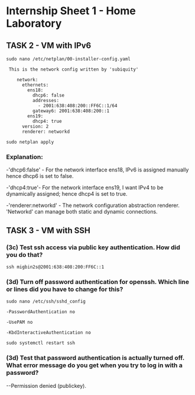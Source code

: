 # Internship Sheet 1 - Home Laboratory

## TASK 2 - VM with IPv6

 `sudo nano /etc/netplan/00-installer-config.yaml`
  
```
 This is the network config written by 'subiquity'

    network:
      ethernets:
        ens18:
          dhcp6: false
	      addresses:
	        - 2001:638:408:200::FF6C::1/64
	      gateway6: 2001:638:408:200::1
        ens19:
          dhcp4: true
      version: 2
      renderer: networkd

```

`sudo netplan apply`


### Explanation:

-'dhcp6:false' - For the network interface ens18, IPv6 is assigned manually hence dhcp6 is set to false.

-'dhcp4:true'- For the network interface ens19, I want IPv4 to be dynamically assigned; hence dhcp4 is set to true.

-'renderer:networkd' - The network configuration abstraction renderer. 'Networkd' can manage both static and dynamic connections.


## TASK 3 - VM with SSH
### (3c) Test ssh access via public key authentication. How did you do that?
`ssh migbin2s@2001:638:408:200:FF6C::1`
  
### (3d) Turn off password authentication for openssh. Which line or lines did you have to change for this?
`sudo nano /etc/ssh/sshd_config`

```
-PasswordAuthentication no

-UsePAM no

-KbdInteractiveAuthentication no

```
`sudo systemctl restart ssh`


### (3d) Test that password authentication is actually turned off. What error message do you get when you try to log in with a password?
--Permission denied (publickey).